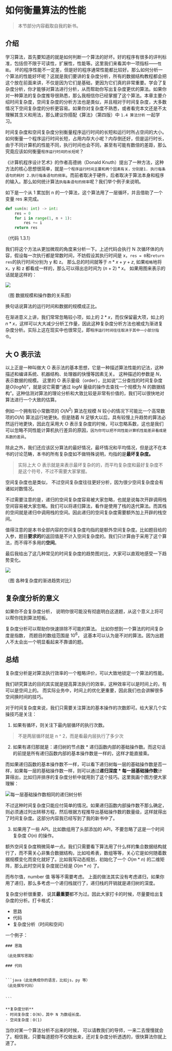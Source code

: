 # 如何衡量算法的性能

> 本节部分内容截取自我的新书。

## 介绍

学习算法，首先要知道的就是如何判断一个算法的好坏。好的程序有很多的评判标准，包括但不限于可读性，扩展性，性能等。这里我们来看其中一项指标——`性能`。 坏的程序性能不一定差，但是好的程序通常性能都比较好。那么如何分析一个算法的性能好坏呢？这就是我们要讲的复杂度分析，所有的数据结构教程都会把这个放在前面来讲，不仅是因为它们是基础，更因为它们真的非常重要。学会了复杂度分析，你才能够对算法进行分析，从而帮助你写出复杂度更优的算法。如果你对一种算法的复杂度推导很熟悉，那么我相信你已经掌握了这个算法。本章主要介绍时间复杂度，空间复杂度的分析方法也是类似，并且相对于时间复杂度，大多数情况下空间复杂度的分析更容易。如果你对复杂度不熟悉，或者看完本文还是不太理解其含义和用法，那么建议你搭配《算法》（第四版）中 `1.4 算法分析` 一起学习。

时间复杂度和空间复杂度分别衡量程序运行时间的长短和运行时所占空间的大小。如何衡量一个程序运行时间长短，占用内存大小呢？内存倒还好，但是运行时长，由于不同计算机的性能不同，执行时间也会不同，甚至有可能有数倍的差距，那么究竟应该如何衡量`程序运行时间的长短呢`？

《计算机程序设计艺术》的作者高德纳（Donald Knuth）提出了一种方法，这种方法的核心思想很简单，就是`一个程序运行时间主要和两个因素有关，分别是1. 执行每条语句的耗时 2.执行每条语句的频率`。而前者取决于硬件，后者取决于算法本身和程序的输入。那么如何统计算法`执每条语句的频率`呢？我们举个例子来说明。

如下是一个从 1 累加到 n 的一个算法，这个算法用了一层循环，并且借助了一个变量 res 来完成。

```python
def sum(n: int) -> int:
    res = 0
    for i in range(1, n + 1):
        res += i
    return res
```

（代码 1.3.1）

我们将这个方法从更加微观的角度来分析一下。上述代码会执行 N 次循环体的内容，假设每一次执行都是常数时间，不妨假设其执行时间是 x，`res = 0`和`return res`的执行时间分别为 y 和 z。 那么总的时间就等于 $n * x + y + z$, 如果`粗略`地将 x，y 和 z 都看成一样的，那么可以得出总时间为 $(n + 2) * x$。 如果用图来表示的话就是这样的：

![](https://cdn.jsdelivr.net/gh/azl397985856/cdn/2020-10-22/1603343113009-image.png)

（图 数据规模和操作数的关系图）

换句话说算法的运行时间和数据的规模成正比。

在渐进意义上讲，我们常常忽略较小项，如上的 $2 * x$，而仅保留最大项，如上的 $n * x$，这样可以大大减少分析工作量，因此这种复杂度分析方法也被成为渐进复杂度分析。实际上这在现实中也很常见，即`程序运行时间往往取决于其中一小部分指令`。

## 大 O 表示法

以上正是一种叫做大 O 表示法的基本思想，它是一种描述算法性能的记法，这种描述和编译系统、机器结构、处理器的快慢等因素无关。 这种描述的参数是 $N$，表示数据的规模。 这里的 O 表示量级（order），比如说“二分查找的时间复杂度是$O(logN)$”，就是说它需要“通过 $logN$ 量级的操作去查找一个规模为 $N$ 的数据结构”。这种估测对算法的理论分析和大致比较是非常有价值的，我们可以很快地对算法进行一个大致的估算。

例如一个拥有较小常数项的 $O(N^2)$ 算法在规模 $N$ 较小的情况下可能比一个高常数项的$O(N)$ 算法运行地更快。但是随着 $N$ 足够大以后，具有较慢上升趋势的算法必然运行地更快，因此在采用大 O 表示复杂度的时候，可以忽略系数，这也是我们可以忽略不同性能计算机执行差异的原因，`因为你可以把不同性能计算机性能差异看成是系数的差异`。

除此之外，我们还应该区分算法的最好情况，最坏情况和平均情况，但是这不在本书的讨论范畴，本书的所有复杂度如不做特殊说明，均指的是**最坏复杂度。**

> 实际上大 O 表示就是来表示最坏复杂的的，而平均复杂度和最好复杂度不是这个符号，不过不需要大家掌握。

空间复杂度也是类似， 不过空间复杂度往往更好分析，因为很少空间复杂度会有诸如对数情况。

不过需要注意的是，递归的空间复杂度容易被大家忽略，也就是说每次开辟调用栈空间容易被大家忽略。我们可以将递归算法，看作是使用了栈的迭代算法。而其栈的空间就是递归中调用栈的空间。因此递归的空间复杂度需要额外加上开辟的栈空间。

值得注意的是本书全部内容的空间复杂度均指的是额外空间复杂度。比如题目给的入参，题目**要求的**的返回值是不计入空间复杂度的。我们只计算由于采用了这个算法，而不得不多用的**空间**。

最后我给出了这几种常见的时间复杂度的趋势图对比，大家可以直观地感受一下趋势变化。

![](https://cdn.jsdelivr.net/gh/azl397985856/cdn/2020-10-22/1603339778900-image.png)

（图 各种复杂度的渐进趋势对比）

## 复杂度分析的意义

如果你不会复杂度分析， 说明你很可能没有彻底明白这道题，从这个意义上将可以帮你找到算法短板。

复杂度分析可以帮助你快速排除不可能的算法。 比如你想到一个算法的时间复杂度是指数， 而题目的数组范围是 10<sup>6</sup>， 这基本可以认为是不对的算法。因为出题人不太会出一个明显看起来不靠谱的题。

## 总结

复杂度分析是对算法执行效率的一个粗略评价，可以大致地锁定一个算法的性能。

我们研究算法的目的其实就是提高算法执行的效率，这种效率可以是时间上的，有可以是空间上的。 而实际业务中，时间上的优化更重要，因此我们也会讲解很多空间换时间的技巧。

对于时间复杂度来说，我们只需要关注算法的基本操作的次数即可。给大家几个实操技巧是关注：

1. 如果有循环，则关注下最内层循环的执行次数。

> 不是两层循环就是 n ^ 2，而是看最内层执行了多少次

2. 如果有递归那就是：递归树的节点数 \* 递归函数内部的基础操作数。而这句话的前提是所有递归函数内部的基本操作数是一样的，这样才能直接乘。

而如果递归函数的基本操作数不一样，可以看下递归树每一层的基础操作数是否一样，如果每一层的基础操作数一样，则可以通过**递归深度 \* 每一层基础操作数**计算得出，比如归并排序的复杂度分析中就用到了这个技巧。这里我画个图方便大家理解：

![每一层基础操作数相同的递归树分析](https://tva1.sinaimg.cn/large/008i3skNly1gqmduc0j3dj314d0jk7ju.jpg)

不过这种时间复杂度只能应付简单的情况。如果递归函数内部操作数不那么确定，则必须通过列出转移方程，然后根据方程推导出基础操作数的数量级，这样就得出了时间复杂度。这部分内容我已经写到了我的新书中了。

3. 如果用了一些 API。比如数组用了头部添加的 API，不要忽略了这是一个时间复杂度 $O(n)$ 的操作。

额外空间复杂度稍微简单一点。我们只需要看下算法用了什么样的集合数据结构就行了，而不需关心非集合数据结构，比如哈希表，数组等等，关心它是如何随着数据规模变化而变化就好了。比如我写动态规划，初始化了一个 $O(m * n)$ 的二维矩阵，那么此时空间复杂度就已经是 $O(m * n)$ 了。

而布尔值，number 值 等等不需要考虑。 上面的做法其实没有考虑递归，如果你用了递归，那么多考虑一个递归栈就行了，递归栈的开销就是递归树的深度。

复杂度分析很重要， 说其**最重要**都不为过。因此大家打卡的时候，尽量要给出复杂度的分析。打卡格式：

- 思路
- 代码
- 复杂度分析（时间和空间）

一个例子：

````
### 思路

（此处撰写思路）

### 代码


```java（此处换成你的语言，比如js，py 等）
（此处撰写代码）


```

**复杂度分析**
- 时间复杂度：O(N)，其中 N 为数组长度。
- 空间复杂度：O(1)

````

当你对某一个算法分析不出来的时候， 可以请教我们的导师，一来二去慢慢就会了。相信我，只要每道题你不仅做出来，还对复杂度分析透透的，很快算法你就上道了。

